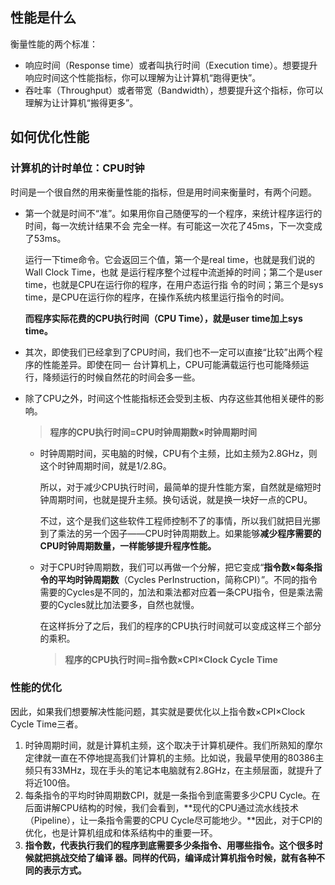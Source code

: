 ## 性能是什么

衡量性能的两个标准：

* 响应时间（Response	time）或者叫执行时间（Execution	time）。想要提升响应时间这个性能指标，你可以理解为让计算机“跑得更快”。
* 吞吐率（Throughput）或者带宽（Bandwidth），想要提升这个指标，你可以理解为让计算机“搬得更多”。

## 如何优化性能

### 计算机的计时单位：CPU时钟

时间是一个很自然的用来衡量性能的指标，但是用时间来衡量时，有两个问题。

* 第一个就是时间不“准”。如果用你自己随便写的一个程序，来统计程序运行的时间，每一次统计结果不会
  完全一样。有可能这一次花了45ms，下一次变成了53ms。

  运行一下time命令。它会返回三个值，第一个是real time，也就是我们说的Wall Clock Time，也就
  是运行程序整个过程中流逝掉的时间；第二个是user time，也就是CPU在运行你的程序，在用户态运行指
  令的时间；第三个是sys time，是CPU在运行你的程序，在操作系统内核里运行指令的时间。

  **而程序实际花费的CPU执行时间（CPU Time），就是user time加上sys time。**

* 其次，即使我们已经拿到了CPU时间，我们也不一定可以直接“比较”出两个程序的性能差异。即使在同一
  台计算机上，CPU可能满载运行也可能降频运行，降频运行的时候自然花的时间会多一些。

* 除了CPU之外，时间这个性能指标还会受到主板、内存这些其他相关硬件的影响。

  > **程序的CPU执行时间=CPU时钟周期数×时钟周期时间**

  * 时钟周期时间，买电脑的时候，CPU有个主频，比如主频为2.8GHz，则这个时钟周期时间，就是1/2.8G。

    所以，对于减少CPU执行时间，最简单的提升性能方案，自然就是缩短时钟周期时间，也就是提升主频。换句话说，就是换一块好一点的CPU。

    不过，这个是我们这些软件工程师控制不了的事情，所以我们就把目光挪到了乘法的另一个因子——CPU时钟周期数上。如果能够**减少程序需要的CPU时钟周期数量，一样能够提升程序性能。**

  * 对于CPU时钟周期数，我们可以再做一个分解，把它变成“**指令数×每条指令的平均时钟周期数**（Cycles	PerInstruction，简称CPI）”。不同的指令需要的Cycles是不同的，加法和乘法都对应着一条CPU指令，但是乘法需要的Cycles就比加法要多，自然也就慢。

    在这样拆分了之后，我们的程序的CPU执行时间就可以变成这样三个部分的乘积。

    > **程序的CPU执行时间=指令数×CPI×Clock Cycle Time**

### 性能的优化

因此，如果我们想要解决性能问题，其实就是要优化以上指令数×CPI×Clock Cycle Time三者。

1. 时钟周期时间，就是计算机主频，这个取决于计算机硬件。我们所熟知的摩尔定律就一直在不停地提高我们计算机的主频。比如说，我最早使用的80386主频只有33MHz，现在手头的笔记本电脑就有2.8GHz，在主频层面，就提升了将近100倍。
2. 每条指令的平均时钟周期数CPI，就是一条指令到底需要多少CPU Cycle。在后面讲解CPU结构的时候，我们会看到，**现代的CPU通过流水线技术（Pipeline），让一条指令需要的CPU Cycle尽可能地少。**因此，对于CPI的优化，也是计算机组成和体系结构中的重要一环。
3. **指令数，代表执行我们的程序到底需要多少条指令、用哪些指令。这个很多时候就把挑战交给了编译
器。同样的代码，编译成计算机指令时候，就有各种不同的表示方式。**

